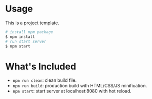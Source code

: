 # Usage

This is a project template.

```bash
# install npm package
$ npm install
# run start server
$ npm start
```

# What's Included

- `npm run clean`: clean build file.
- `npm run build`: production build with HTML/CSS/JS minification.
- `npm start`: start server at localhost:8080 with hot reload.
